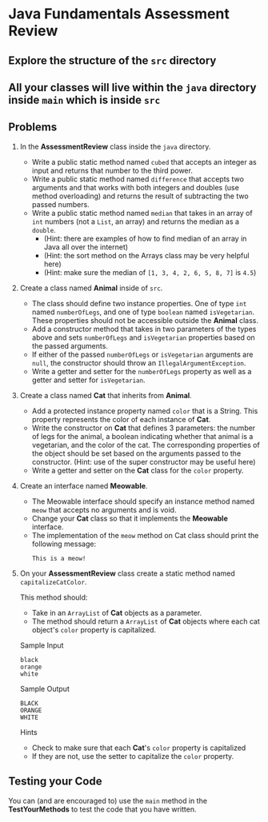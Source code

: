 # Java Fundamentals Assessment Review

## Explore the structure of the `src` directory
## All your classes will live within the `java` directory inside `main` which is inside `src`

## Problems

1. In the **AssessmentReview** class inside the `java` directory.

    - Write a public static method named `cubed` that accepts an integer as
      input and returns that number to the third power.
    - Write a public static method named `difference` that accepts two arguments and
      that works with both integers and doubles (use method overloading) and
      returns the result of subtracting the two passed numbers.
    - Write a public static method named `median` that takes in an array of
      `int` numbers (not a `List`, an array) and returns the median as a `double`.
      - (Hint: there are examples of how to find median of an array in Java all over the internet)
      - (Hint: the sort method on the Arrays class may be very helpful here)
      - (Hint: make sure the median of `[1, 3, 4, 2, 6, 5, 8, 7]` is `4.5`)

1. Create a class named **Animal** inside of `src`.

    - The class should define two instance properties. One of type `int` named
      `numberOfLegs`, and one of type `boolean` named `isVegetarian`. These properties should not be accessible
      outside the **Animal** class.
    - Add a constructor method that takes in two parameters of the types above and sets `numberOfLegs`
      and `isVegetarian` properties based on the passed arguments.
    - If either of the passed `numberOfLegs` or `isVegetarian` arguments are `null`,
      the constructor should throw an `IllegalArgumentException`.
    - Write a getter and setter for the `numberOfLegs` property as well as a getter and setter for `isVegetarian`.

1. Create a class named **Cat** that inherits from **Animal**.

    - Add a protected instance property named `color` that is a String. This
      property represents the color of each instance of **Cat**.
    - Write the constructor on **Cat** that defines 3 parameters: the number of legs
      for the animal, a boolean indicating whether that animal is a vegetarian, and the color of the cat. The corresponding properties of the object
      should be set based on the arguments passed to the constructor.
     (Hint: use of the super constructor may be useful here)
    - Write a getter and setter on the **Cat** class for the `color` property.

1. Create an interface named **Meowable**.

    - The Meowable interface should specify an instance method named `meow`
      that accepts no arguments and is void.
    - Change your **Cat** class so that it implements the **Meowable** interface.
    - The implementation of the `meow` method on Cat class should print the following message:
      ```
      This is a meow!
      ```
    
1. On your **AssessmentReview** class create a static method named `capitalizeCatColor`.

   This method should:

    - Take in an `ArrayList` of **Cat** objects as a parameter.
    - The method should return a `ArrayList` of **Cat** objects where each cat
      object's `color` property is capitalized.

   Sample Input

     ```
     black
     orange
     white    
     ```
   Sample Output

    ```
    BLACK
    ORANGE
    WHITE
    ```

   Hints

    - Check to make sure that each **Cat**'s `color` property is capitalized
    - If they are not, use the setter to capitalize the `color` property.
    

## Testing your Code

You can (and are encouraged to) use the `main` method in the **TestYourMethods** to test the code that you have written.
